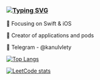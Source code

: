 ### [![Typing SVG](https://readme-typing-svg.herokuapp.com?color=%2336BCF7&lines=Computer+science+student)](https://git.io/typing-svg)


📙 Focusing on Swift & iOS

🔨 Creator of applications and pods

💌 Telegram - @kanulvlety

[![Top Langs](https://github-readme-stats.vercel.app/api/top-langs/?username=unhe1rd&layout=compact)](https://github.com/anuraghazra/github-readme-stats)

[![LeetCode stats](https://leetcode-stats-six.vercel.app/api?username=unheard)](https://github.com/unheard/leetcode-stats)
<!--
**unhe1rd/unhe1rd** is a ✨ _special_ ✨ repository because its `README.md` (this file) appears on your GitHub profile.

Here are some ideas to get you started:

- 🔭 I’m currently working on ...
- 🌱 I’m currently learning ...
- 👯 I’m looking to collaborate on ...
- 🤔 I’m looking for help with ...
- 💬 Ask me about ...
- 📫 How to reach me: ...
- 😄 Pronouns: ...
- ⚡ Fun fact: ...
-->
